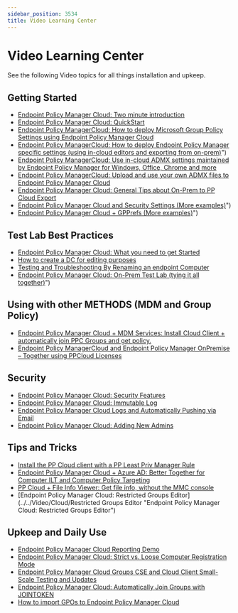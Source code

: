 ```yaml
---
sidebar_position: 3534
title: Video Learning Center
---
```


# Video Learning Center

See the following Video topics for all things installation and upkeep.

## Getting Started

* [Endpoint Policy Manager Cloud: Two minute introduction](../../Video/Cloud/Introduction "Endpoint Policy Manager Cloud: Two minute introduction")
* [Endpoint Policy Manager Cloud: QuickStart](../../Video/Cloud/QuickStart "Endpoint Policy Manager Cloud: QuickStart")
* [Endpoint Policy ManagerCloud: How to deploy Microsoft Group Policy Settings using Endpoint Policy Manager Cloud](../../Video/Cloud/Deploy/GroupPolicySettings "Endpoint Policy Manager Cloud: How to deploy Microsoft Group Policy Settings using Endpoint Policy Manager Cloud")
* [Endpoint Policy ManagerCloud: How to deploy Endpoint Policy Manager specific settings (using in-cloud editors and exporting from on-prem)](../../Video/Cloud/Deploy/PolicyPakSettings)")
* [Endpoint Policy ManagerCloud: Use in-cloud ADMX settings maintained by Endpoint Policy Manager for Windows, Office, Chrome and more](../../Video/Cloud/ADMXSettings "Endpoint Policy Manager Cloud: Use in-cloud ADMX settings maintained by Endpoint Policy Manager for Windows, Office, Chrome and more")
* [Endpoint Policy ManagerCloud: Upload and use your own ADMX files to Endpoint Policy Manager Cloud](../../Video/Cloud/ADMXFiles "Endpoint Policy Manager Cloud: Upload and use your own ADMX files to Endpoint Policy Manager Cloud")
* [Endpoint Policy Manager Cloud: General Tips about On-Prem to PP Cloud Export](../../Video/Cloud/Integration/OnPremiseExport "Endpoint Policy Manager Cloud: General Tips about On-Prem to PP Cloud Export")
* [Endpoint Policy Manager Cloud and Security Settings (More examples)](../../Video/Cloud/SecuritySettings)")
* [Endpoint Policy Manager Cloud + GPPrefs (More examples)](../../Video/Cloud/Preferences)")

## Test Lab Best Practices

* [Endpoint Policy Manager Cloud: What you need to get Started](../../Video/Cloud/TestLab/Start "Endpoint Policy Manager Cloud: What you need to get Started")
* [How to create a DC for editing purposes](../../Video/Cloud/TestLab/CreateDC "How to create a DC for editing purposes")
* [Testing and Troubleshooting By Renaming an endpoint Computer](../../Video/Cloud/TestLab/RenameEndpoint "Testing and Troubleshooting By Renaming an endpoint Computer")
* [Endpoint Policy Manager Cloud: On-Prem Test Lab (tying it all together)](../../Video/Cloud/TestLab/OnPremise)")

## Using with other METHODS (MDM and Group Policy)

* [Endpoint Policy Manager Cloud + MDM Services: Install Cloud Client + automatically join PPC Groups and get policy.](../../Video/Cloud/MDM "Endpoint Policy Manager Cloud + MDM Services: Install Cloud Client + automatically join PPC Groups and get policy.")
* [Endpoint Policy ManagerCloud and Endpoint Policy Manager OnPremise – Together using PPCloud Licenses](../../Video/Cloud/Integration/OnPremise "Endpoint Policy Manager Cloud and Endpoint Policy Manager OnPremise – Together using PPCloud License")

## Security

* [Endpoint Policy Manager Cloud: Security Features](../../Video/Cloud/Security/Features "Endpoint Policy Manager Cloud: Security Features")
* [Endpoint Policy Manager Cloud: Immutable Log](../../Video/Cloud/Security/ImmutableLog "Endpoint Policy Manager Cloud: Immutable Log")
* [Endpoint Policy Manager Cloud Logs and Automatically Pushing via Email](../../Video/Cloud/Security/EmailLogs "Endpoint Policy Manager Cloud Logs and Automatically Pushing via Email")
* [Endpoint Policy Manager Cloud: Adding New Admins](../../Video/Cloud/Add/Administrator "Endpoint Policy Manager Cloud: Adding New Admins")

## Tips and Tricks

* [Install the PP Cloud client with a PP Least Priv Manager Rule](../../Video/Cloud/Install/LeastPrivilegeManagerRule "Install the PP Cloud client with a PP Least Priv Manager Rule")
* [Endpoint Policy Manager Cloud + Azure AD: Better Together for Computer ILT and Computer Policy Targeting](../../Video/Cloud/Integration/EntraID "Endpoint Policy Manager Cloud + Azure AD: Better Together for Computer ILT and Computer Policy Targeting")
* [PP Cloud + File Info Viewer: Get file info, without the MMC console](../../Video/Cloud/Integration/FileInfoViewer "PP Cloud + File Info Viewer: Get file info, without the MMC console")
* [Endpoint Policy Manager Cloud: Restricted Groups Editor](../../Video/Cloud/Restricted Groups Editor "Endpoint Policy Manager Cloud: Restricted Groups Editor")

## Upkeep and Daily Use

* [Endpoint Policy Manager Cloud Reporting Demo](../../Video/Cloud/Reports "Endpoint Policy Manager Cloud Reporting Demo")
* [Endpoint Policy Manager Cloud: Strict vs. Loose Computer Registration Mode](../../Video/Cloud/RegistrationMode "Endpoint Policy Manager Cloud: Strict vs. Loose Computer Registration Mode")
* [Endpoint Policy Manager Cloud Groups CSE and Cloud Client Small-Scale Testing and Updates](../../Video/Cloud/Groups "Endpoint Policy Manager Cloud Groups CSE and Cloud Client Small-Scale Testing and Updates")
* [Endpoint Policy Manager Cloud: Automatically Join Groups with JOINTOKEN](../../Video/Cloud/JoinToken "Endpoint Policy Manager Cloud: Automatically Join Groups with JOINTOKEN")
* [How to import GPOs to Endpoint Policy Manager Cloud](../../Video/Cloud/Import "How to import GPOs to Endpoint Policy Manager Cloud")